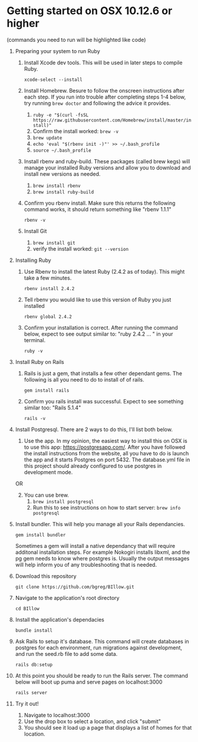 # Getting started on OSX 10.12.6 or higher

(commands you need to run will be highlighted like code)

1) Preparing your system to run Ruby
	1) Install Xcode dev tools.  This will be used in later steps to compile Ruby.

		`xcode-select --install`

	2) Install Homebrew. Besure to follow the onscreen instructions after each step. If you run into trouble after completing steps 1-4 below, try running `brew doctor` and following the advice it provides.

		1) `ruby -e "$(curl -fsSL https://raw.githubusercontent.com/Homebrew/install/master/install)"`
		2)  Confirm the install worked: `brew -v`
		3) `brew update`
		3) `echo 'eval "$(rbenv init -)"' >> ~/.bash_profile`
		4) `source ~/.bash_profile`

	3) Install rbenv and ruby-build.  These packages (called brew kegs) will manage your installed Ruby versions and allow you to download and install new versions as needed.
		1) `brew install rbenv`
		2) `brew install ruby-build`
	4) Confirm you rbenv install. Make sure this returns the following command works, it should return something like "rbenv 1.1.1"
		
		`rbenv -v`
	5) Install Git
		1) `brew install git`
		2) verify the install worked: `git --version`
		

2) Installing Ruby
	1) Use Rbenv to install the latest Ruby (2.4.2 as of today). This might take a few minutes.
	
		`rbenv install 2.4.2`

	2) Tell rbenv you would like to use this version of Ruby you just installed
		
		`rbenv global 2.4.2`

	3) Confirm your installation is correct. After running the command below, expect to see output similar to: "ruby 2.4.2 ... " in your terminal.
		
		`ruby -v`
3) Install Ruby on Rails
	1) Rails is just a gem, that installs a few other dependant gems. The following is all you need to do to install of of rails.
	
		`gem install rails`
		
	2) Confirm you rails install was successful. Expect to see something similar too: "Rails 5.1.4"
		
		`rails -v`
		

4) Install Postgresql. There are 2 ways to do this, I'll list both below.

	1) Use the app. In my opinion, the easiest way to install this on OSX is to use this app: https://postgresapp.com/.  After you have followed the install instructions from the website, all you have to do is launch the app and it starts Postgres on port 5432. The database.yml file in this project should already configured to use postgres in development mode. 
	 
	OR 
	 
	2) You can use brew.  
		1) `brew install postgresql`
		2) Run this to see instructions on how to start server: `brew info postgresql` 
	
5) Install bundler. This will help you manage all your Rails dependancies. 
	
	`gem install bundler`
	
	Sometimes a gem will install a native dependancy that will require additonal installation steps.  For example Nokogiri installs libxml, and the pg gem needs to know where postgres is. Usually the output messages will help inform you of any troubleshooting that is needed. 
	
6) Download this repository
	 
	 `git clone https://github.com/bgreg/BIllow.git`
7) Navigate to the application's root directory
	 
	 `cd BIllow`
8) Install the application's dependacies
	 
	 `bundle install`
9) Ask Rails to setup it's database. This command will create databases in postgres for each environment, run migrations against development, and run the seed.rb file to add some data. 
	 
	 `rails db:setup`

10) At this point you should be ready to run the Rails server. The command below will boot up puma and serve pages on localhost:3000
	 
	 `rails server`
11) Try it out! 
	1) Navigate to localhost:3000
	2) Use the drop box to select a location, and click "submit"
	3) You should see it load up a page that displays a list of homes for that location. 




